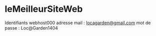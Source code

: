 # leMeilleurSiteWeb

Identifiants webhost000 
adresse mail : locagarden@gmail.com
mot de passe : Loc@Garden1404
